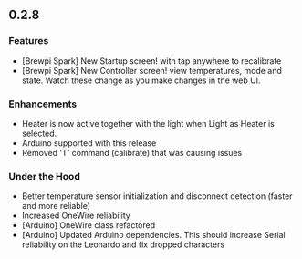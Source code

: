 


## 0.2.8

### Features

- [Brewpi Spark] New Startup screen! with tap anywhere to recalibrate
- [Brewpi Spark] New Controller screen! view temperatures, mode and state. Watch these change as you make changes in the web UI. 
### Enhancements

- Heater is now active together with the light when Light as Heater is selected.
- Arduino supported with this release
- Removed 'T' command (calibrate) that was causing issues

### Under the Hood

- Better temperature sensor initialization and disconnect detection (faster and more reliable)
- Increased OneWire reliability
- [Arduino] OneWire class refactored
- [Arduino] Updated Arduino dependencies. This should increase Serial reliability on the Leonardo and fix dropped characters


